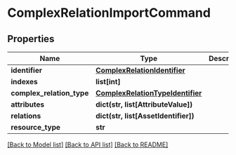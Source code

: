 # ComplexRelationImportCommand

## Properties
Name | Type | Description | Notes
------------ | ------------- | ------------- | -------------
**identifier** | [**ComplexRelationIdentifier**](ComplexRelationIdentifier.md) |  | [optional] 
**indexes** | **list[int]** |  | [optional] 
**complex_relation_type** | [**ComplexRelationTypeIdentifier**](ComplexRelationTypeIdentifier.md) |  | [optional] 
**attributes** | **dict(str, list[AttributeValue])** |  | [optional] 
**relations** | **dict(str, list[AssetIdentifier])** |  | [optional] 
**resource_type** | **str** |  | [optional] 

[[Back to Model list]](../README.md#documentation-for-models) [[Back to API list]](../README.md#documentation-for-api-endpoints) [[Back to README]](../README.md)

